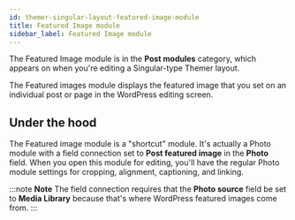 ```yaml
---
id: themer-singular-layout-featured-image-module
title: Featured Image module
sidebar_label: Featured Image module
---
```


The Featured Image module is in the **Post modules** category, which appears on when you're editing a Singular-type Themer layout.

The Featured images module displays the featured image that you set on an individual post or page in the WordPress editing screen.

## Under the hood

The Featured image module is a "shortcut" module. It's actually a Photo module with a field connection set to **Post featured image** in the **Photo** field. When you open this module for editing, you'll have the regular Photo module settings for cropping, alignment, captioning, and linking.

:::note **Note**
The field connection requires that the **Photo source** field be set to **Media Library** because that's where WordPress featured images come from.
:::
